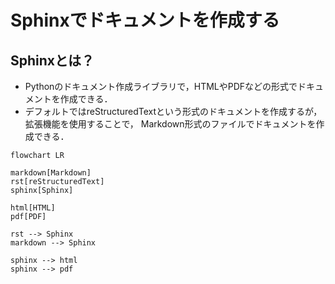 # Sphinxでドキュメントを作成する

## Sphinxとは？

- Pythonのドキュメント作成ライブラリで，HTMLやPDFなどの形式でドキュメントを作成できる．
- デフォルトではreStructuredTextという形式のドキュメントを作成するが，拡張機能を使用することで，
  Markdown形式のファイルでドキュメントを作成できる．

```{mermaid}
flowchart LR

markdown[Markdown]
rst[reStructuredText]
sphinx[Sphinx]

html[HTML]
pdf[PDF]

rst --> Sphinx
markdown --> Sphinx

sphinx --> html
sphinx --> pdf
```
